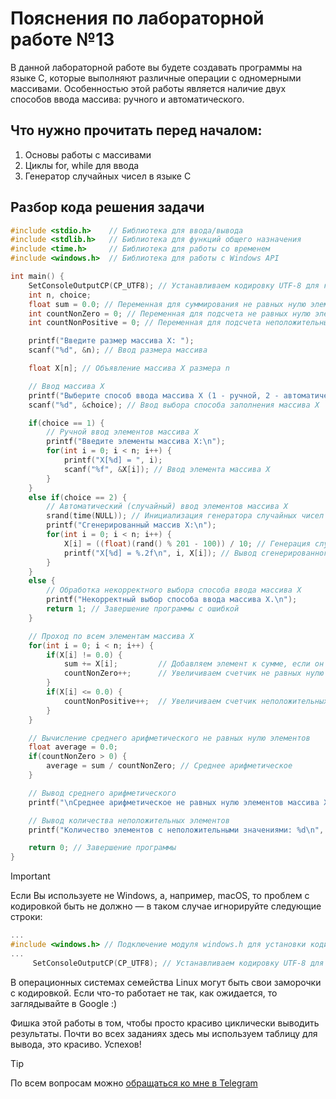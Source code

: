 # Пояснения по лабораторной работе №13

В данной лабораторной работе вы будете создавать программы на языке C, которые выполняют различные операции с одномерными массивами. Особенностью этой работы является наличие двух способов ввода массива: ручного и автоматического.

## Что нужно прочитать перед началом:
1. Основы работы с массивами
2. Циклы for, while для ввода
3. Генератор случайных чисел в языке C

## Разбор кода решения задачи

```c
#include <stdio.h>    // Библиотека для ввода/вывода
#include <stdlib.h>   // Библиотека для функций общего назначения
#include <time.h>     // Библиотека для работы со временем
#include <windows.h>  // Библиотека для работы с Windows API

int main() {
    SetConsoleOutputCP(CP_UTF8); // Устанавливаем кодировку UTF-8 для корректного отображения русских символов
    int n, choice;
    float sum = 0.0; // Переменная для суммирования не равных нулю элементов
    int countNonZero = 0; // Переменная для подсчета не равных нулю элементов
    int countNonPositive = 0; // Переменная для подсчета неположительных элементов

    printf("Введите размер массива X: ");
    scanf("%d", &n); // Ввод размера массива

    float X[n]; // Объявление массива X размера n

    // Ввод массива X
    printf("Выберите способ ввода массива X (1 - ручной, 2 - автоматический): ");
    scanf("%d", &choice); // Ввод выбора способа заполнения массива X

    if(choice == 1) {
        // Ручной ввод элементов массива X
        printf("Введите элементы массива X:\n");
        for(int i = 0; i < n; i++) {
            printf("X[%d] = ", i);
            scanf("%f", &X[i]); // Ввод элемента массива X
        }
    }
    else if(choice == 2) {
        // Автоматический (случайный) ввод элементов массива X
        srand(time(NULL)); // Инициализация генератора случайных чисел
        printf("Сгенерированный массив X:\n");
        for(int i = 0; i < n; i++) {
            X[i] = ((float)(rand() % 201 - 100)) / 10; // Генерация случайных чисел от -10.0 до 10.0 с шагом 0.1
            printf("X[%d] = %.2f\n", i, X[i]); // Вывод сгенерированного элемента
        }
    }
    else {
        // Обработка некорректного выбора способа ввода массива X
        printf("Некорректный выбор способа ввода массива X.\n");
        return 1; // Завершение программы с ошибкой
    }

    // Проход по всем элементам массива X
    for(int i = 0; i < n; i++) {
        if(X[i] != 0.0) {
            sum += X[i];         // Добавляем элемент к сумме, если он не равен нулю
            countNonZero++;      // Увеличиваем счетчик не равных нулю элементов
        }
        if(X[i] <= 0.0) {
            countNonPositive++;  // Увеличиваем счетчик неположительных элементов
        }
    }

    // Вычисление среднего арифметического не равных нулю элементов
    float average = 0.0;
    if(countNonZero > 0) {
        average = sum / countNonZero; // Среднее арифметическое
    }

    // Вывод среднего арифметического
    printf("\nСреднее арифметическое не равных нулю элементов массива X: %.2f\n", average);

    // Вывод количества неположительных элементов
    printf("Количество элементов с неположительными значениями: %d\n", countNonPositive);

    return 0; // Завершение программы
}
```

> [!IMPORTANT]
> Если Вы используете не Windows, а, например, macOS, то проблем с кодировкой быть не должно — в таком случае игнорируйте следующие строки:
> ```c
> ...
> #include <windows.h> // Подключение модуля windows.h для установки кодировки вывода
> ...
>      SetConsoleOutputCP(CP_UTF8); // Устанавливаем кодировку UTF-8 для вывода в консоли русских символов: иначе будут иероглифы
> ```
>
> В операционных системах семейства Linux могут быть свои заморочки с кодировкой. Если что-то работает не так, как ожидается, то заглядывайте в Google :)

Фишка этой работы в том, чтобы просто красиво циклически выводить результаты. Почти во всех заданиях здесь мы используем таблицу для вывода, это красиво. Успехов!

> [!TIP]
> По всем вопросам можно [обращаться ко мне в Telegram](https://t.me/plunkzy)